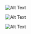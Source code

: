 ![Alt Text](https://i.redd.it/mh2vizl52h581.jpg)

![Alt Text](https://i.redd.it/d6jjthv71l581.png)

![Alt Text](https://i.redd.it/0h7rod0dmj581.png)
